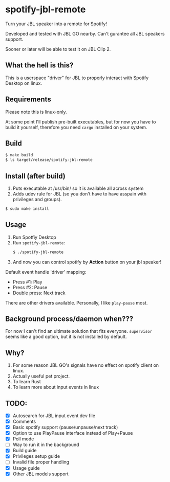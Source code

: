# spotify-jbl-remote

Turn your JBL speaker into a remote for Spotify!

Developed and tested with JBL GO nearby. Can't gurantee all JBL speakers support.

Sooner or later will be able to test it on JBL Clip 2.

## What the hell is this?

This is a userspace "driver" for JBL to properly interact with Spotify Desktop on linux.

## Requirements

Please note this is linux-only.

At some point I'll publish pre-built executables, but for now you have to build it yourself, therefore you need `cargo` installed on your system.

## Build

```bash
$ make build
$ ls target/release/spotify-jbl-remote
```

## Install (after build)

1. Puts executable at /usr/bin/ so it is available all across system
2. Adds udev rule for JBL (so you don't have to have asspain with privileges and groups).

```bash
$ sudo make install
```

## Usage

1. Run Spotfiy Desktop
2. Run `spotify-jbl-remote`:
   ```bash
   $ ./spotify-jbl-remote
   ```
3. And now you can control spotify by **Action** button on your jbl speaker!

Default event handle 'driver' mapping:
- Press #1: Play
- Press #2: Pause
- Double press: Next track

There are other drivers available. Personally, I like `play-pause` most.

## Background process/daemon when???

For now I can't find an ultimate solution that fits everyone. `supervisor` seems like a good option, but it is not installed by default.

## Why?

1. For some reason JBL GO's signals have no effect on spotify client on linux.
2. Actually useful pet project.
3. To learn Rust
4. To learn more about input events in linux

## TODO:
- [x] Autosearch for JBL input event dev file
- [x] Comments
- [x] Basic spotify support (pause/unpause/next track)
- [x] Option to use PlayPause interface instead of Play+Pause
- [x] Poll mode
- [ ] Way to run it in the background
- [x] Build guide
- [x] Privileges setup guide
- [ ] Invalid file proper handling
- [x] Usage guide
- [x] Other JBL models support
